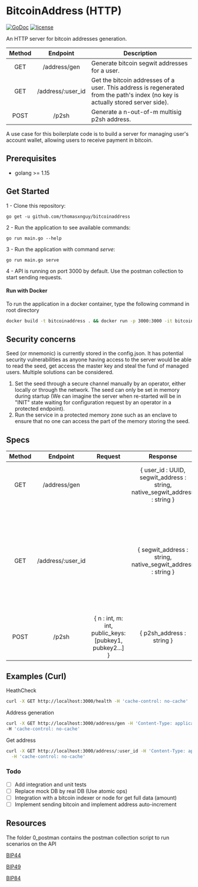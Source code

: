 # BitcoinAddress (HTTP)
[![GoDoc](https://godoc.org/github.com/thomasxnguy/bitcoinaddress?status.svg)](https://godoc.org/github.com/thomasxnguy/bitcoinaddress)
[![license](https://img.shields.io/github/license/thomasxnguy/bitcoinaddress.svg?maxAge=2592000)](https://github.com/thomasxnguy/bitcoinaddress/LICENSE)

An HTTP server for bitcoin addresses generation.


| Method |    Endpoint      |                 Description                                         |
| :----: | :--------------: | ------------------------------------------------------------------  |
|  GET  | /address/gen       |Generate bitcoin segwit addresses for a user.  |      
|  GET  | /address/:user_id  | Get the bitcoin addresses of a user. This address is regenerated from the path's index (no key is actually stored server side).   |
|  POST | /p2sh              | Generate a n-out-of-m multisig p2sh address.  |

A use case for this boilerplate code is to build a server for managing user's account wallet, allowing users to receive payment in bitcoin.


## Prerequisites
- golang >= 1.15

## Get Started
1 - Clone this repository:

 ```go get -u github.com/thomasxnguy/bitcoinaddress```

2 - Run the application to see available commands:
 
 ```go run main.go --help```

3 - Run the application with command *serve*:
 
 ```go run main.go serve```

4 - API is running on port 3000 by default. Use the postman collection to start sending requests.

#### Run with Docker

To run the application in a docker container, type the following command in root directory 

```bash
docker build -t bitcoinaddress . && docker run -p 3000:3000 -it bitcoinaddress
```

## Security concerns

Seed (or mnemonic) is currently stored in the config.json. It has potential security vulnerabilities as anyone having access to the server would be able to read the seed, get access the master key and steal the fund of managed users. Multiple solutions can be considered.
1. Set the seed through a secure channel manually by an operator, either locally or through the network. The seed can only be set in memory during startup (We can imagine the server when re-started will be in "INIT" state waiting for configuration request by an operator in a protected endpoint).
2. Run the service in a protected memory zone such as an enclave to ensure that no one can access the part of the memory storing the seed.

## Specs

| Method |    Endpoint      |     Request           |         Response       |                 Description                                          |  Note |
| :----: | :--------------: | :-------------------: | :--------------------: | ------------------------------------------------------------------  | ---- |
|  GET  | /address/gen       |                      | { user_id : UUID, segwit_address : string, native_segwit_address : string } |Generate bitcoin segwit addresses for a user. | segwit_address also refers to nested segwit (with BIP49). native_segwit_address also refers to bech32 (with BIP84).        |
|  GET  | /address/:user_id  |                      |  { segwit_address : string, native_segwit_address : string } | Get the bitcoin addresses of a user. This address is regenerated from the path's index (no key is actually stored server side).   |   |
|  POST | /p2sh              | { n : int, m: int, public_keys: [pubkey1, pubkey2...] } | { p2sh_address : string } | Generate a n-out-of-m multisig p2sh address.  | |


## Examples (Curl)

HeathCheck
```bash
curl -X GET http://localhost:3000/health -H 'cache-control: no-cache'
```
Address generation

```bash
curl -X GET http://localhost:3000/address/gen -H 'Content-Type: application/json' \
-H 'cache-control: no-cache'
```

Get address
```bash
curl -X GET http://localhost:3000/address/:user_id -H 'Content-Type: application/json' \
  -H 'cache-control: no-cache'
```

### Todo

- [ ] Add integration and unit tests
- [ ] Replace mock DB by real DB (Use atomic ops)
- [ ] Integration with a bitcoin indexer or node for get full data (amount)
- [ ] Implement sending bitcoin and implement address auto-increment

## Resources 

The folder 0_postman contains the postman collection script to run scenarios on the API

[BIP44](https://github.com/bitcoin/bips/blob/master/bip-0044.mediawiki)

[BIP49](https://github.com/bitcoin/bips/blob/master/bip-0049.mediawiki)

[BIP84](https://github.com/bitcoin/bips/blob/master/bip-0084.mediawiki)